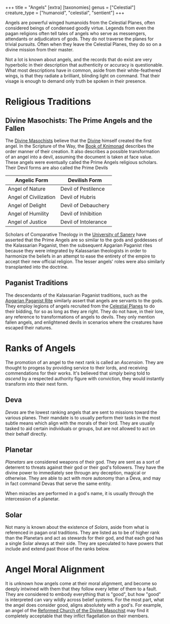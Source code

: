 +++
title = "Angels"
[extra]
[taxonomies]
genus = ["Celestial"]
creature_type = ["humanoid", "celestial", "sentient"]
+++

Angels are powerful winged humanoids from the Celestial Planes, often considered beings of condensed goodly virtue. Legends from even the pagan religions often tell tales of angels who serve as messengers, attendants or adjudicators of gods. They do not traverse the planes for trivial pursuits. Often when they leave the Celestial Planes, they do so on a divine mission from their master.

Not a lot is known about angels, and the records that do exist are very hyperbolic in their description that authenticity or accuracy is questionable. What most descriptions have in common, aside from their white-feathered wings, is that they radiate a brilliant, blinding light on command. That their visage is enough to demand only truth be spoken in their presence.

# Religious Traditions

## Divine Masochists: The Prime Angels and the Fallen
The [Divine Masochists](@/organizations/orthodox-divine-masochist.md) believe that the [Divine](@/characters/divine-masochist.md) himself created the first angel. In the Scripture of the Way, the [Book of Knimonad](@/religions/divine-masochism/orthodox/doctrine/knimonad.md) describes the order manner of their creation. It also describes a possible transformation of an angel into a devil, assuming the document is taken at face value. These angels were eventually called the Prime Angels religious scholars. Their Devil forms are also called the Prime Devils

| Angelic Form          | Devilish Form        |
| --------------------- | -------------------- |
| Angel of Nature       | Devil of Pestilence  |
| Angel of Civilization | Devil of Hubris      |
| Angel of Delight      | Devil of Debauchery  |
| Angel of Humility     | Devil of Inhibition  |
| Angel of Justice      | Devil of Intolerance |

Scholars of Comparative Theology in the [University of Sanery](@/organizations/university-of-sanery.md) have asserted that the Prime Angels are so similar to the gods and goddesses of the Kalassarian Paganist, then the subsequent Apgarian Paganist rites because they were integrated by Kalassarian theologists in order to harmonize the beliefs in an attempt to ease the entirety of the empire to accept their new official religion. The lesser angels' roles were also similarly transplanted into the doctrine.

## Paganist Traditions

The descendants of the Kalassarian Paganist traditions, such as the [Apgarian Paganist Rite](@/religions/paganism/apgarian/_index.md) similarly assert that angels are servants to the gods. They employ legions of angels recruited from the [Celestial Planes](@/locations/celestial-planes.md) to do their bidding, for so as long as they are right. They do not have, in their lore, any reference to transformations of angels to devils. They only mention fallen angels, and enlightened devils in scenarios where the creatures have escaped their natures.

# Ranks of Angels

The promotion of an angel to the next rank is called an *Ascension*. They are thought to progess by providing service to their lords, and receiving commendations for their works. It's believed that simply being told to *ascend* by a respected authority figure with conviction, they would instantly transform into their next form. 

## Deva

*Devas* are the lowest ranking angels that are sent to missions toward the various planes. Their mandate is to usually perform their tasks in the most subtle means which align with the morals of their lord. They are usually tasked to aid certain individuals or groups, but are not allowed to act on their behalf directly.

## Planetar

*Planetars* are considered weapons of their god. They are sent as a sort of deterrent to threats against their god or their god's followers. They have the divine power to immediately see througn any deception, magical or otherwise. They are able to act with more autonomy than a Deva, and may in fact command Devas that serve the same entity.

When miracles are performed in a god's name, it is usually through the intercession of a planetar.

## Solar

Not many is known about the existence of *Solars*, aside from what is referenced in pagan oral traditions. They are listed as to be of higher rank than the Planetars and act as stewards for their god, and that each god has a single Solar always at their side. They are speculated to have powers that include and extend past those of the ranks below.

# Angel Moral Alignment

It is unknown how angels come at their moral alignment, and become so deeply intwined with them that they follow every letter of them to a fault. They are considered to embody everything that is "good", but how "good" is interpreted can vary wildly across belief systems. For the most part, what the angel does consider good, aligns absolutety with a god's. For example, an angel of the [Reformed Church of the Divine Masochist](@/religions/divine-masochism/reformist/_index.md) may find it completely acceptable that they inflict flagellation on their members.

